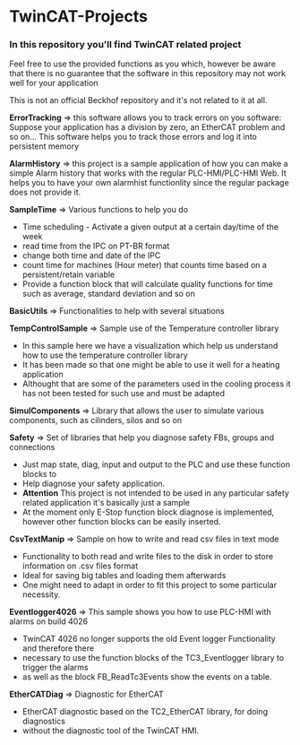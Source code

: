 # TwinCAT-Projects

### In this repository you'll find TwinCAT related project

Feel free to use the provided functions as you which, however be aware that there is no guarantee that
the software in this repository may not work well for your application

This is not an official Beckhof repository and it's not related to it at all.

**ErrorTracking** => this software allows you to track errors on you software:
Suppose your application has a division by zero, an EtherCAT problem and so on...
This software helps you to track those errors and log it into persistent memory

**AlarmHistory** => this project is a sample application of how you can make a simple
Alarm history that works with the regular PLC-HMI/PLC-HMI Web.
It helps you to have your own alarmhist functionlity since the regular package does
not provide it.

**SampleTime** => Various functions to help you do
* Time scheduling - Activate a given output at a certain day/time of the week
* read time from the IPC on PT-BR format
* change both time and date of the IPC
* count time for machines (Hour meter) that counts time based on a persistent/retain variable
* Provide a function block that will calculate quality functions for time such as average, standard deviation and so on

**BasicUtils** => Functionalities to help with several situations

**TempControlSample** => Sample use of the Temperature controller library
* In this sample here we have a visualization which help us understand how to use the temperature controller library
* It has been made so that one might be able to use it well for a heating application
* Althought that are some of the parameters used in the cooling process it has not been tested for such use and must be adapted

**SimulComponents** => Library that allows the user to simulate various components, such as cilinders, silos and so on

**Safety** => Set of libraries that help you diagnose safety FBs, groups and connections
* Just map state, diag, input and output to the PLC and use these function blocks to 
* Help diagnose your safety application.
* **Attention** This project is not intended to be used in any particular safety related application
it's basically just a sample
* At the moment only E-Stop function block diagnose is implemented, however other function
blocks can be easily inserted.

**CsvTextManip** => Sample on how to write and read csv files in text mode
* Functionality to both read and write files to the disk in order to store information on .csv files format
* Ideal for saving big tables and loading them afterwards
* One might need to adapt in order to fit this project to some particular necessity.

**Eventlogger4026** => This sample shows you how to use PLC-HMI with alarms on build 4026
* TwinCAT 4026 no longer supports the old Event logger Functionality and therefore there
* necessary to use the function blocks of the TC3_Eventlogger library to trigger the alarms
* as well as the block FB_ReadTc3Events show the events on a table.

**EtherCATDiag** => Diagnostic for EtherCAT
* EtherCAT diagnostic based on the TC2_EtherCAT library, for doing diagnostics
* without the diagnostic tool of the TwinCAT HMI.

